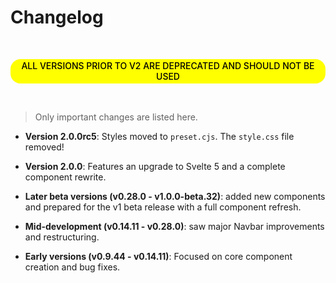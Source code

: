 # Changelog

<br>

<mark style="display:block;padding:2px 8px 3px;text-align:center;border-radius:16px;font-weight:500">ALL VERSIONS PRIOR TO V2 ARE DEPRECATED AND SHOULD NOT BE USED</mark>

<br>

> Only important changes are listed here.

- **Version 2.0.0rc5**: Styles moved to `preset.cjs`. The `style.css` file removed!

- **Version 2.0.0**: Features an upgrade to Svelte 5 and a complete component rewrite.

- **Later beta versions (v0.28.0 - v1.0.0-beta.32)**: added new components and prepared for the v1 beta release with a full component refresh.

- **Mid-development (v0.14.11 - v0.28.0)**: saw major Navbar improvements and restructuring.

- **Early versions (v0.9.44 - v0.14.11)**: Focused on core component creation and bug fixes.
